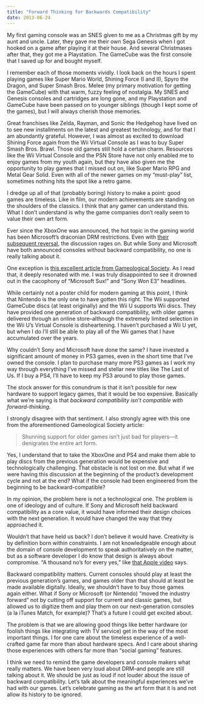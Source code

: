 ```yaml
---
title: "Forward Thinking for Backwards Compatibility"
date: 2013-06-24
---
```


My first gaming console was an SNES given to me as a Christmas gift by my aunt and uncle. Later, they gave me their own Sega Genesis when I got hooked on a game after playing it at their house. And several Christmases after that, they got me a Playstation. The GameCube was the first console that I saved up for and bought myself.

I remember each of those moments vividly. I look back on the hours I spent playing games like Super Mario World, Shining Force (I and II), Spyro the Dragon, and Super Smash Bros. Melee (my primary motivation for getting the GameCube) with that warm, fuzzy feeling of nostalgia. My SNES and Genesis consoles and cartridges are long gone, and my Playstation and GameCube have been passed on to younger siblings (though I kept some of the games), but I will always cherish those memories.

Great franchises like Zelda, Rayman, and Sonic the Hedgehog have lived on to see new installments on the latest and greatest technology, and for that I am abundantly grateful. However, I was almost as excited to download Shining Force again from the Wii Virtual Console as I was to buy Super Smash Bros. Brawl. Those old games still hold a certain charm.
Resources like the Wii Virtual Console and the PSN Store have not only enabled me to enjoy games from my youth again, but they have also given me the opportunity to play games that I missed out on, like Super Mario RPG and Metal Gear Solid. Even with all of the newer games on my “must-play” list, sometimes nothing hits the spot like a retro game.

I dredge up all of that (probably boring) history to make a point: good games are timeless. Like in film, our modern achievements are standing on the shoulders of the classics. I think that any gamer can understand this. What I don’t understand is why the game companies don’t really seem to value their own art form.

Ever since the XboxOne was announced, the hot topic in the gaming world has been Microsoft’s draconian DRM restrictions. Even with [their subsequent reversal](https://news.xbox.com/en-us/2013/06/19/update/), the discussion rages on. But while Sony and Microsoft have both announced consoles without backward compatibility, no one is really talking about it.

One exception is [this excellent article from Gameological Society](http://gameological.com/2013/05/for-our-consideration-backward-compatibility/). As I read that, it deeply resonated with me. I was truly disappointed to see it drowned out in the cacophony of “Microsoft Sux!” and “Sony Won E3” headlines.

While certainly not a poster child for modern gaming at this point, I think that Nintendo is the only one to have gotten this right. The Wii supported GameCube discs (at least originally) and the Wii U supports Wii discs. They have provided one generation of backward compatibility, with older games delivered through an online store–although the extremely limited selection in the Wii U’s Virtual Console is disheartening. I haven’t purchased a Wii U yet, but when I do I’ll still be able to play all of the Wii games that I have accumulated over the years.

Why couldn’t Sony and Microsoft have done the same? I have invested a significant amount of money in PS3 games, even in the short time that I’ve owned the console. I plan to purchase many more PS3 games as I work my way through everything I’ve missed and stellar new titles like The Last of Us. If I buy a PS4, I’ll have to keep my PS3 around to play those games.

The stock answer for this conundrum is that it isn’t possible for new hardware to support legacy games, that it would be too expensive. Basically what we’re saying is that _backward compatibility isn’t compatible with forward-thinking_.

I strongly disagree with that sentiment. I also strongly agree with this one from the aforementioned Gameological Society article:

> Shunning support for older games isn’t just bad for players—it denigrates the entire art form.

Yes, I understand that to take the XboxOne and PS4 and make them able to play discs from the previous generation would be expensive and technologically challenging. That obstacle is not lost on me. But what if we were having this discussion at the beginning of the product’s development cycle and not at the end? What if the console had been engineered from the beginning to be backward-compatible?

In my opinion, the problem here is not a technological one. The problem is one of ideology and of culture. If Sony and Microsoft held backward compatibility as a core value, it would have informed their design choices with the next generation. It would have changed the way that they approached it.

Wouldn’t that have held us back? I don’t believe it would have. Creativity is by definition born within constraints. I am not knowledgeable enough about the domain of console development to speak authoritatively on the matter, but as a software developer I do know that design is always about compromise. “A thousand no’s for every yes,” like [that Apple video](https://www.apple.com/designed-by-apple/) says.

Backward compatibility matters. Current consoles should play at least the previous generation’s games, and games older than that should at least be made available digitally. Ideally, we shouldn’t have to buy those games again either. What if Sony or Microsoft (or Nintendo) “moved the industry forward” not by cutting off support for current and classic games, but allowed us to digitize them and play them on our next-generation consoles (a la iTunes Match, for example)? That’s a future I could get excited about.

The problem is that we are allowing good things like better hardware (or foolish things like integrating with TV service) get in the way of the most important things. I for one care about the timeless experience of a well-crafted game far more than about hardware specs. And I care about sharing those experiences with others far more than “social gaming” features.

I think we need to remind the game developers and console makers what really matters. We have been very loud about DRM–and people are still talking about it. We should be just as loud if not louder about the issue of backward compatibility. Let’s talk about the meaningful experiences we’ve had with our games. Let’s celebrate gaming as the art form that it is and not allow its history to be ignored.
